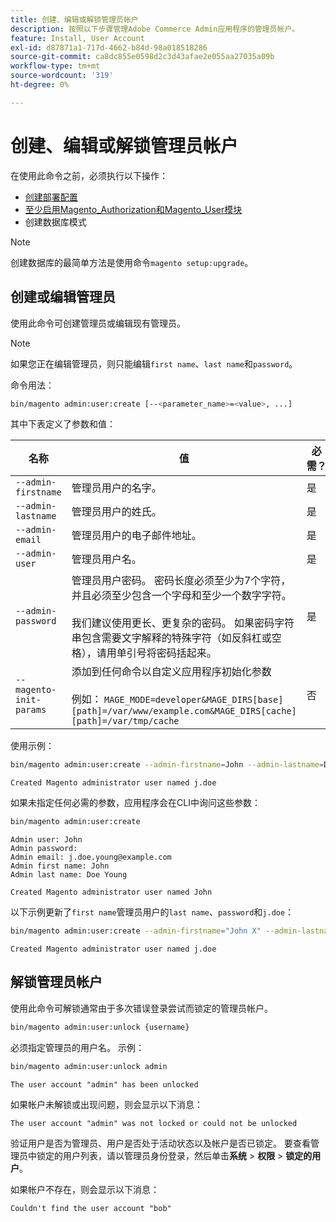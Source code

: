 ```yaml
---
title: 创建、编辑或解锁管理员帐户
description: 按照以下步骤管理Adobe Commerce Admin应用程序的管理员帐户。
feature: Install, User Account
exl-id: d87871a1-717d-4662-b84d-98a018518286
source-git-commit: ca8dc855e0598d2c3d43afae2e055aa27035a09b
workflow-type: tm+mt
source-wordcount: '319'
ht-degree: 0%

---
```


# 创建、编辑或解锁管理员帐户

在使用此命令之前，必须执行以下操作：

- [创建部署配置](deployment.md)
- [至少启用Magento_Authorization和Magento_User模块](manage-modules.md)
- 创建数据库模式

>[!NOTE]
>
>创建数据库的最简单方法是使用命令`magento setup:upgrade`。

## 创建或编辑管理员

使用此命令可创建管理员或编辑现有管理员。

>[!NOTE]
>
>如果您正在编辑管理员，则只能编辑`first name`、`last name`和`password`。

命令用法：

```bash
bin/magento admin:user:create [--<parameter_name>=<value>, ...]
```

其中下表定义了参数和值：

| 名称 | 值 | 必需？ |
|--- |--- |--- |
| `--admin-firstname` | 管理员用户的名字。 | 是 |
| `--admin-lastname` | 管理员用户的姓氏。 | 是 |
| `--admin-email` | 管理员用户的电子邮件地址。 | 是 |
| `--admin-user` | 管理员用户名。 | 是 |
| `--admin-password` | 管理员用户密码。 密码长度必须至少为7个字符，并且必须至少包含一个字母和至少一个数字字符。 <br><br>我们建议使用更长、更复杂的密码。 如果密码字符串包含需要文字解释的特殊字符（如反斜杠或空格），请用单引号将密码括起来。 | 是 |
| `--magento-init-params` | 添加到任何命令以自定义应用程序初始化参数<br/><br/>例如： `MAGE_MODE=developer&MAGE_DIRS[base][path]=/var/www/example.com&MAGE_DIRS[cache][path]=/var/tmp/cache` | 否 |

使用示例：

```bash
bin/magento admin:user:create --admin-firstname=John --admin-lastname=Doe --admin-email=j.doe@example.com --admin-user=j.doe --admin-password=A0b9%t3g
```

```
Created Magento administrator user named j.doe
```

如果未指定任何必需的参数，应用程序会在CLI中询问这些参数：

```bash
bin/magento admin:user:create
```

```
Admin user: John
Admin password:
Admin email: j.doe.young@example.com
Admin first name: John
Admin last name: Doe Young
```

```
Created Magento administrator user named John
```

以下示例更新了`first name`管理员用户的`last name`、`password`和`j.doe`：

```bash
bin/magento admin:user:create --admin-firstname="John X" --admin-lastname="Doe X" --admin-email=j.doe@example.com --admin-user=j.doe --admin-password=A1234567
```

```
Created Magento administrator user named j.doe
```

## 解锁管理员帐户

使用此命令可解锁通常由于多次错误登录尝试而锁定的管理员帐户。

```bash
bin/magento admin:user:unlock {username}
```

必须指定管理员的用户名。 示例：

```bash
bin/magento admin:user:unlock admin
```

```
The user account "admin" has been unlocked
```

如果帐户未解锁或出现问题，则会显示以下消息：

```
The user account "admin" was not locked or could not be unlocked
```

验证用户是否为管理员、用户是否处于活动状态以及帐户是否已锁定。 要查看管理员中锁定的用户列表，请以管理员身份登录，然后单击&#x200B;**系统** > **权限** > **锁定的用户**。

如果帐户不存在，则会显示以下消息：

```
Couldn't find the user account "bob"
```
